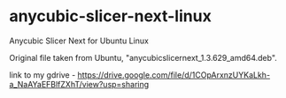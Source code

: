 # anycubic-slicer-next-linux
Anycubic Slicer Next for Ubuntu Linux

Original file taken from Ubuntu, "anycubicslicernext_1.3.629_amd64.deb".

link to my gdrive - https://drive.google.com/file/d/1COpArxnzUYKaLkh-a_NaAYaEFBlfZXhT/view?usp=sharing
